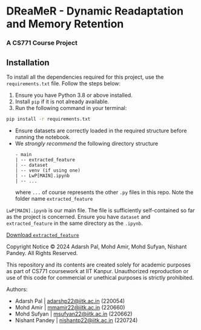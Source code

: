 # DReaMeR - Dynamic Readaptation and Memory Retention

### A CS771 Course Project

## Installation  

To install all the dependencies required for this project, use the `requirements.txt` file. Follow the steps below:  

1. Ensure you have Python 3.8 or above installed.  
2. Install `pip` if it is not already available.  
3. Run the following command in your terminal:  

```bash
pip install -r requirements.txt
```

* Ensure datasets are correctly loaded in the required structure before running the notebook.
* We *strongly recommend* the following directory structure
  ```
  - main
  | -- extracted_feature
  | -- dataset
  | -- venv (if using one)
  | -- LwP[MAIN].ipynb
  | -- ...
  ```
  where `...` of course represents the other `.py` files in this repo. Note the folder name `extracted_feature`


`LwP[MAIN].ipynb` is our main file. The file is sufficiently self-contained so far as the project is concerned. Ensure you have `dataset` and `extracted_feature` in the same directory as the `.ipynb`.

[Download `extracted_feature`](https://drive.google.com/drive/folders/1LvjHfk7grWC4PVFVwhHWYb_oAA0JBMwI?usp=drive_link)



Copyright Notice
© 2024 Adarsh Pal, Mohd Amir, Mohd Sufyan, Nishant Pandey. All Rights Reserved.

This repository and its contents are created solely for academic purposes as part of CS771 coursework at IIT Kanpur. Unauthorized reproduction or use of this code for commercial or unethical purposes is strictly prohibited.


Authors:
* Adarsh Pal | [adarshp22@iitk.ac.in](adarshp22@iitk.ac.in) (220054)
* Mohd Amir | [mmamir22@iitk.ac.in](mmamir22@iitk.ac.in) (220660)
* Mohd Sufyan | [msufyan22@iitk.ac.in](msufyan22@iitk.ac.in) (220662)
* Nishant Pandey | [nishantp22@iitk.ac.in](nishantp22@iitk.ac.in) (220724)
